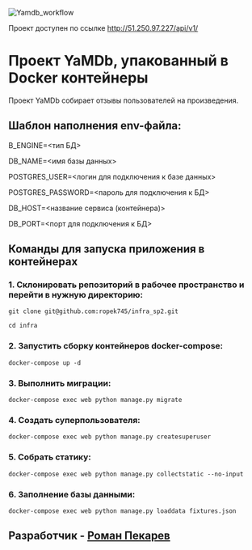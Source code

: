 ![Yamdb_workflow](https://github.com/ropek745/yamdb_final/actions/workflows/yamdb_workflow.yml/badge.svg)

Проект доступен по ссылке http://51.250.97.227/api/v1/

Проект YaMDb, упакованный в Docker контейнеры
========================================================
Проект YaMDb собирает отзывы пользователей на произведения.
## Шаблон наполнения env-файла:
B_ENGINE=<тип БД>

DB_NAME=<имя базы данных>

POSTGRES_USER=<логин для подключения к базе данных>

POSTGRES_PASSWORD=<пароль для подключения к БД>

DB_HOST=<название сервиса (контейнера)>

DB_PORT=<порт для подключения к БД>
## Команды для запуска приложения в контейнерах ##
### 1. Склонировать репозиторий в рабочее пространство и перейти в нужную директорию: ###
```
git clone git@github.com:ropek745/infra_sp2.git
```
```
cd infra
```
### 2. Запустить сборку контейнеров docker-compose: ###
```
docker-compose up -d
```
### 3. Выполнить миграции: ###
```
docker-compose exec web python manage.py migrate
```
### 4. Создать суперпользователя: ###
```
docker-compose exec web python manage.py createsuperuser
```
### 5. Собрать статику: ###
```
docker-compose exec web python manage.py collectstatic --no-input
```
### 6. Заполнение базы данными: ###
```
docker-compose exec web python manage.py loaddata fixtures.json 
```

## Разработчик - [Роман Пекарев](https://github.com/ropek745) ##
